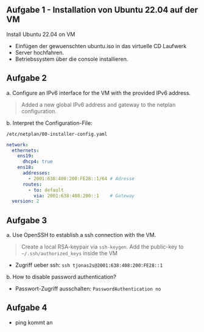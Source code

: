 ## Aufgabe 1 - Installation von Ubuntu 22.04 auf der VM

Install Ubuntu 22.04 on VM

- Einfügen der gewuenschten ubuntu.iso in das virtuelle CD Laufwerk
- Server hochfahren.
- Betriebssystem über die console installieren.

## Aufgabe 2

a. Configure an IPv6 interface for the VM with the provided IPv6 address.

> Added a new global IPv6 address and gateway to the netplan configuration.


b. Interpret the Configuration-File:

`/etc/netplan/00-installer-config.yaml`
```yaml
network:
  ethernets:
    ens19:
      dhcp4: true
    ens18:
      addresses:
        - 2001:638:408:200:FE28::1/64 # Adresse
      routes:
        - to: default
          via: 2001:638:408:200::1    # Gateway
  version: 2
```


## Aufgabe 3

a. Use OpenSSH to establish a ssh connection with the VM.

> Create a local RSA-keypair via `ssh-keygen`.
> Add the public-key to `~/.ssh/authorized_keys` inside the VM

- Zugriff ueber ssh: `ssh tjonas2s@2001:638:408:200:FE28::1`

b. How to disable password authentication?

- Passwort-Zugriff ausschalten: `PasswordAuthentication no`


## Aufgabe 4

- ping kommt an
